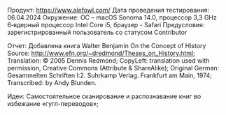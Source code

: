 Продукт: https://www.alefowl.com/
Дата проведения тестирования: 06.04.2024
Окружение: ОС – macOS Sonoma 14.0, процессор 3,3 GHz 6‑ядерный процессор Intel Core i5, браузер - Safari
Предусловия: зарегистрированный пользователь со статусом Contributor


Отчет: 
Добавлена книга
Walter Benjamin On the Concept of History
Source: http://www.efn.org/~dredmond/Theses_on_History.html;
Translation: © 2005 Dennis Redmond;
CopyLeft: translation used with permission, Creative Commons (Attribute & ShareAlike);
Original German: Gesammelten Schriften I:2. Suhrkamp Verlag. Frankfurt am Main, 1974;
Transcribed: by Andy Blunden.

Идеи:
Самостоятельное сканирование и распознавание книг во избежание «гугл-переводов»;
